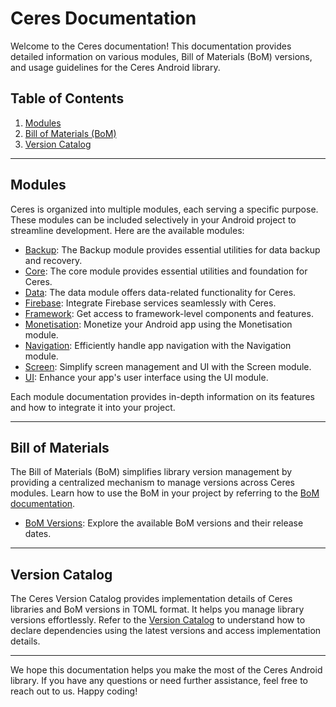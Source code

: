 # Ceres Documentation

Welcome to the Ceres documentation! This documentation provides detailed information on various modules, Bill of Materials (BoM) versions, and usage guidelines for the Ceres Android library.

## Table of Contents

1. [Modules](#modules)
2. [Bill of Materials (BoM)](#bill-of-materials)
3. [Version Catalog](#version-catalog)

---

## Modules

Ceres is organized into multiple modules, each serving a specific purpose. These modules can be included selectively in your Android project to streamline development. Here are the available modules:

- [Backup](ceres-module-backup.md): The Backup module provides essential utilities for data backup and recovery.
- [Core](ceres-module-core.md): The core module provides essential utilities and foundation for Ceres.
- [Data](ceres-module-data.md): The data module offers data-related functionality for Ceres.
- [Firebase](ceres-module-firebase.md): Integrate Firebase services seamlessly with Ceres.
- [Framework](ceres-module-framework.md): Get access to framework-level components and features.
- [Monetisation](ceres-module-monetisation.md): Monetize your Android app using the Monetisation module.
- [Navigation](ceres-module-navigation.md): Efficiently handle app navigation with the Navigation module.
- [Screen](ceres-module-screen.md): Simplify screen management and UI with the Screen module.
- [UI](ceres-module-ui.md): Enhance your app's user interface using the UI module.

Each module documentation provides in-depth information on its features and how to integrate it into your project.

---

## Bill of Materials

The Bill of Materials (BoM) simplifies library version management by providing a centralized mechanism to manage versions across Ceres modules. Learn how to use the BoM in your project by referring to the [BoM documentation](bom/versions.md).

- [BoM Versions](bom/versions.md): Explore the available BoM versions and their release dates.

---

## Version Catalog

The Ceres Version Catalog provides implementation details of Ceres libraries and BoM versions in TOML format. It helps you manage library versions effortlessly. Refer to the [Version Catalog](ceres-version-catalog.md) to understand how to declare dependencies using the latest versions and access implementation details.

---

We hope this documentation helps you make the most of the Ceres Android library. If you have any questions or need further assistance, feel free to reach out to us. Happy coding!
